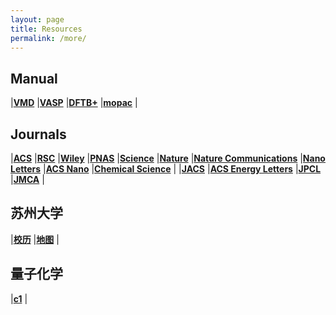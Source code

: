 ```yaml
---
layout: page
title: Resources
permalink: /more/
---
```


## **Manual**
|[**VMD**](http://www.ks.uiuc.edu/Research/vmd/current/ug/)
|[**VASP**](http://cms.mpi.univie.ac.at/vasp/vasp/vasp.html)
|[**DFTB+**](https://www.dftbplus.org/documentation/)
|[**mopac**](http://openmopac.net/manual/)
|  
## **Journals**
|[**ACS**](https://acs.manuscriptcentral.com/acs)
|[**RSC**](https://mc.manuscriptcentral.com/rsc)
|[**Wiley**](http://www.editorialmanager.com/anie/default.aspx)
|[**PNAS**](https://www.pnascentral.org/cgi-bin/main.plex)
|[**Science**](https://cts.sciencemag.org/scc/login.html;jsessionid=46E64D41CACA096CC503DD3274EE02DF)
|[**Nature**](http://mts-nature.nature.com/cgi-bin/main.plex)
|[**Nature Communications**](http://mts-ncomms.nature.com/cgi-bin/main.plex)
|[**Nano Letters**](https://pubs.acs.org/journal/nalefd)
|[**ACS Nano**](https://pubs.acs.org/toc/ancac3/0/0)
|[**Chemical Science**](http://www.rsc.org/journals-books-databases/about-journals/chemical-science/)
|
|[**JACS**](https://pubs.acs.org/journal/jacsat)
|[**ACS Energy Letters**](https://pubs.acs.org/journal/aelccp)
|[**JPCL**](https://pubs.acs.org/journal/jpclcd)
|[**JMCA**](http://www.rsc.org/journals-books-databases/about-journals/journal-of-materials-chemistry-a/)
|
## **苏州大学**
|[**校历**](http://www.suda.edu.cn/commonality_service/univ_calander.jsp)
|[**地图**](http://map.suda.edu.cn/Projects/SZDX/WebSite/Index.aspx)
|  

## **量子化学**
|[**c1**]()
|  


